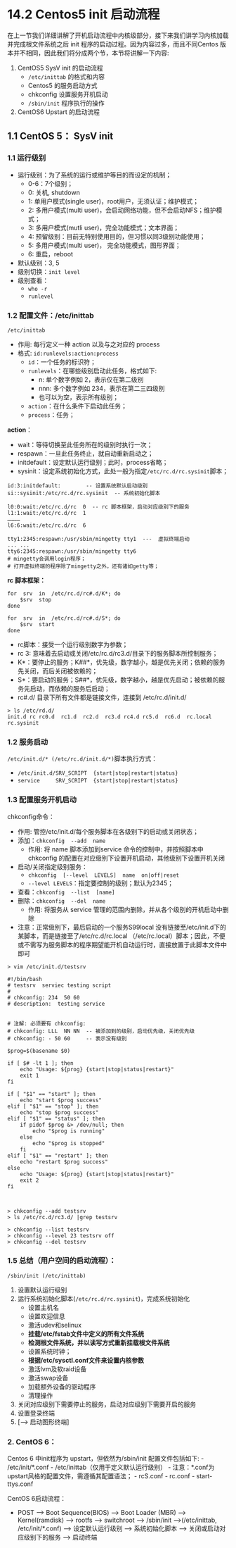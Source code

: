 # 14.2 Centos5 init 启动流程
在上一节我们详细讲解了开机启动流程中内核级部分，接下来我们讲学习内核加载并完成根文件系统之后 init 程序的启动过程。因为内容过多，而且不同Centos 版本并不相同，因此我们将分成两个节，本节将讲解一下内容:
1. CentOS5 SysV init 的启动流程
	- `/etc/inittab` 的格式和内容
	- Centos5 的服务启动方式
	- chkconfig 设置服务开机启动
	- `/sbin/init` 程序执行的操作
2. CentOS6 Upstart 的启动流程

## 1.1 CentOS 5： SysV init
### 1.1 运行级别
- 运行级别：为了系统的运行或维护等目的而设定的机制；
    - 0-6：7个级别；
    - 0: 关机, shutdown
    - 1: 单用户模式(single user)，root用户，无须认证；维护模式；
    - 2: 多用户模式(multi user)，会启动网络功能，但不会启动NFS；维护模式；
    - 3: 多用户模式(mutli user)，完全功能模式；文本界面；
    - 4: 预留级别：目前无特别使用目的，但习惯以同3级别功能使用；
    - 5: 多用户模式(multi user)， 完全功能模式，图形界面；
    - 6: 重启，reboot
- 默认级别：3, 5
- 级别切换：`init level`
- 级别查看：
    - `who -r`
    - `runlevel` 

### 1.2 配置文件：/etc/inittab 
`/etc/inittab`
- 作用: 每行定义一种 action 以及与之对应的 process
- 格式: `id:runlevels:action:process` 
    - `id`：一个任务的标识符；
    - `runlevels`：在哪些级别启动此任务，格式如下:
    	- n: 单个数字例如 2，表示仅在第二级别
    	- nnn: 多个数字例如 234，表示在第二三四级别
    	- 也可以为空，表示所有级别；
    - `action`：在什么条件下启动此任务；
    - `process`：任务；
            
**action**：
- wait：等待切换至此任务所在的级别时执行一次；
- respawn：一旦此任务终止，就自动重新启动之；
- initdefault：设定默认运行级别；此时，process省略；
- sysinit：设定系统初始化方式，此处一般为指定`/etc/rc.d/rc.sysinit`脚本；


```            
id:3:initdefault:        -- 设置系统默认启动级别
si::sysinit:/etc/rc.d/rc.sysinit  -- 系统初始化脚本

l0:0:wait:/etc/rc.d/rc  0  -- rc 脚本框架，启动对应级别下的服务
l1:1:wait:/etc/rc.d/rc  1
…………
l6:6:wait:/etc/rc.d/rc  6

tty1:2345:respawn:/usr/sbin/mingetty tty1  ---  虚拟终端启动
... ...
tty6:2345:respawn:/usr/sbin/mingetty tty6    
# mingetty会调用login程序；
# 打开虚拟终端的程序除了mingetty之外，还有诸如getty等；
```
                    
**rc 脚本框架：**
```
for  srv  in  /etc/rc.d/rc#.d/K*; do
    $srv  stop
done

for  srv  in  /etc/rc.d/rc#.d/S*; do
    $srv  start
done
```
- rc脚本：接受一个运行级别数字为参数；
- rc 3: 意味着去启动或关闭/etc/rc.d/rc3.d/目录下的服务脚本所控制服务；
- K\*：要停止的服务；K\#\#\*，优先级，数字越小，越是优先关闭；依赖的服务先关闭，而后关闭被依赖的；
- S\*：要启动的服务；S\#\#\*，优先级，数字越小，越是优先启动；被依赖的服务先启动，而依赖的服务后启动；
- rc\#.d/ 目录下所有文件都是链接文件，连接到 /etc/rc.d/init.d/ 

```
> ls /etc/rd.d/
init.d rc rc0.d  rc1.d  rc2.d  rc3.d rc4.d rc5.d  rc6.d  rc.local  rc.sysinit    
```

### 1.2 服务启动
`/etc/init.d/* (/etc/rc.d/init.d/*)`脚本执行方式：
- `/etc/init.d/SRV_SCRIPT  {start|stop|restart|status}`
- `service     SRV_SCRIPT  {start|stop|restart|status}`

### 1.3 配置服务开机启动
chkconfig命令：
- 作用: 管控/etc/init.d/每个服务脚本在各级别下的启动或关闭状态；
- 添加：`chkconfig  --add  name`
	- 作用: 将 name 脚本添加到service 命令的控制中，并按照脚本中 chkconfig 的配置在对应级别下设置开机启动，其他级别下设置开机关闭
- 启动/关闭指定级别服务： 
    - `chkconfig  [--level  LEVELS]  name  on|off|reset` 
    - `--level LEVELS`：指定要控制的级别；默认为2345；
- 查看：`chkconfig  --list  [name]`
- 删除：`chkconfig  --del  name`
    - 作用: 将服务从 service 管理的范围内删除，并从各个级别的开机启动中删除
- 注意：正常级别下，最后启动的一个服务S99local 没有链接至/etc/init.d下的某脚本，而是链接至了/etc/rc.d/rc.local （/etc/rc.local）脚本；因此，不便或不需写为服务脚本的程序期望能开机自动运行时，直接放置于此脚本文件中即可

```
> vim /etc/init.d/testsrv

#!/bin/bash
# testsrv  serviec testing script
# 
# chkconfig: 234  50 60
# description:  testing service


# 注解: 必须要有 chkconfig:
# chkconfig: LLL  NN NN  -- 被添加到的级别，启动优先级，关闭优先级
# chkconfig: - 50 60     -- 表示没有级别

$prog=$(basename $0)

if [ $# -lt 1 ]; then
	echo "Usage: ${prog} {start|stop|status|restart}"
	exit 1
fi

if [ "$1" == "start" ]; then
	echo "start $prog success"
elif [ "$1" == "stop" ]; then
	echo "stop $prog success"
elif [ "$1" == "status" ]; then
	if pidof $prog &> /dev/null; then
		echo "$prog is running"
	else
		echo "$prog is stopped"
	fi
elif [ "$1" == "restart" ]; then
	echo "restart $prog success"
else
	echo "Usage: ${prog} {start|stop|status|restart}"
	exit 2
fi



> chkconfig --add testsrv
> ls /etc/rc.d/rc3.d/ |grep testsrv

> chkconfig --list testsrv
> chkconfig --level 23 testsrv off
> chkconfig --del testsrv
```


### 1.5 总结（用户空间的启动流程）： 
`/sbin/init (/etc/inittab)` 
1. 设置默认运行级别 
3. 运行系统初始化脚本(`/etc/rc.d/rc.sysinit`)，完成系统初始化 
	- 设置主机名
	- 设置欢迎信息
	- 激活udev和selinux
	- **挂载/etc/fstab文件中定义的所有文件系统**
	- **检测根文件系统，并以读写方式重新挂载根文件系统**
	- 设置系统时钟；
	- **根据/etc/sysctl.conf文件来设置内核参数**
	- 激活lvm及软raid设备
	- 激活swap设备
	- 加载额外设备的驱动程序
	- 清理操作 
4. 关闭对应级别下需要停止的服务，启动对应级别下需要开启的服务
5. 设置登录终端 
6. [--> 启动图形终端]
    

### 2. CentOS 6：
Centos 6 中init程序为 upstart，但依然为/sbin/init 配置文件包括如下:
    - /etc/init/\*.conf
    - /etc/inittab（仅用于定义默认运行级别）
    - 注意：\*.conf为upstart风格的配置文件，需遵循其配置语法；
        - rcS.conf
        - rc.conf
        - start-ttys.conf

CentOS 6启动流程：
- POST --> Boot Sequence(BIOS) --> Boot Loader (MBR) --> Kernel(ramdisk) --> rootfs --> switchroot --> /sbin/init -->(/etc/inittab, /etc/init/\*.conf) --> 设定默认运行级别 --> 系统初始化脚本 --> 关闭或启动对应级别下的服务 --> 启动终端
